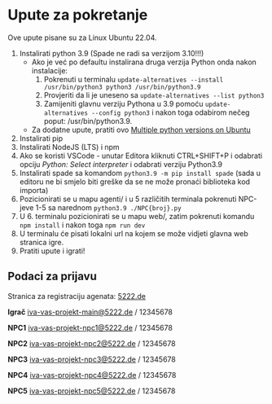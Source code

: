 # Upute za pokretanje 

Ove upute pisane su za Linux Ubuntu 22.04.

1. Instalirati python 3.9 (Spade ne radi sa verzijom 3.10!!!)
    - Ako je već po defaultu instalirana druga verzija Python onda nakon instalacije:
        1. Pokrenuti u terminalu `update-alternatives --install /usr/bin/python3 python3 /usr/bin/python3.9`
        2. Provjeriti da li je uneseno sa `update-alternatives --list python3`
        3. Zamijeniti glavnu verziju Pythona u 3.9 pomoću `update-alternatives --config python3` i nakon toga odabirom nečeg poput: /usr/bin/python3.9.
    - Za dodatne upute, pratiti ovo [Multiple python versions on Ubuntu](https://hackersandslackers.com/multiple-python-versions-ubuntu-20-04/)
2. Instalirati pip 
3. Instalirati NodeJS (LTS) i npm
4. Ako se koristi VSCode - unutar Editora kliknuti CTRL+SHIFT+P i odabrati opciju *Python: Select interpreter* i odabrati verziju Python3.9
5. Instalirati spade sa komandom `python3.9 -m pip install spade` (sada u editoru ne bi smjelo biti greške da se ne može pronaći biblioteka kod importa)
6. Pozicionirati se u mapu agenti/ i u 5 različitih terminala pokrenuti NPC-jeve 1-5 sa narednom `python3.9 ./NPC{broj}.py`
7. U 6. terminalu pozicionirati se u mapu web/, zatim pokrenuti komandu `npm install` i nakon toga `npm run dev`
8. U terminalu će pisati lokalni url na kojem se može vidjeti glavna web stranica igre.
9. Pratiti upute i igrati!


## Podaci za prijavu

Stranica za registraciju agenata: [5222.de](https://5222.de)

**Igrač** 
iva-vas-projekt-main@5222.de / 12345678

**NPC1** 
iva-vas-projekt-npc1@5222.de / 12345678

**NPC2** 
iva-vas-projekt-npc2@5222.de / 12345678

**NPC3** 
iva-vas-projekt-npc3@5222.de / 12345678

**NPC4** 
iva-vas-projekt-npc4@5222.de / 12345678

**NPC5** 
iva-vas-projekt-npc5@5222.de / 12345678

